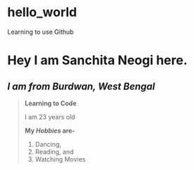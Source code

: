 # hello_world
Learning to use Github


# Hey I am Sanchita Neogi here. 
*I am from Burdwan, West Bengal*
--
>**Learning to Code**
>
>I am 23 years old
>
>**My *Hobbies* are-**
>1. Dancing,
>2. Reading, and
>3. Watching Movies
